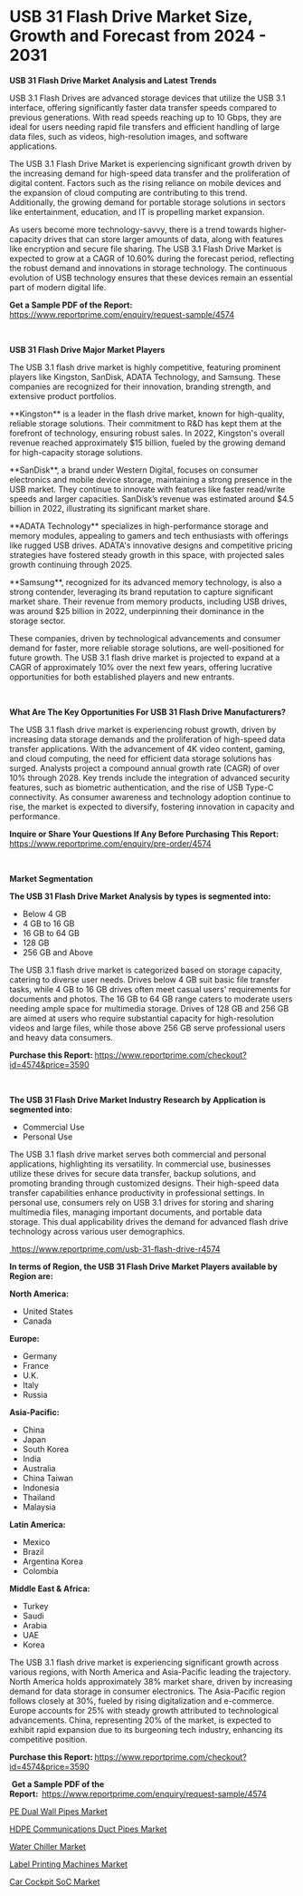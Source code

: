 <p><h1>USB 31 Flash Drive Market Size, Growth and Forecast from 2024 - 2031</h1></p><p><strong>USB 31 Flash Drive Market Analysis and Latest Trends</strong></p>
<p><p>USB 3.1 Flash Drives are advanced storage devices that utilize the USB 3.1 interface, offering significantly faster data transfer speeds compared to previous generations. With read speeds reaching up to 10 Gbps, they are ideal for users needing rapid file transfers and efficient handling of large data files, such as videos, high-resolution images, and software applications.</p><p>The USB 3.1 Flash Drive Market is experiencing significant growth driven by the increasing demand for high-speed data transfer and the proliferation of digital content. Factors such as the rising reliance on mobile devices and the expansion of cloud computing are contributing to this trend. Additionally, the growing demand for portable storage solutions in sectors like entertainment, education, and IT is propelling market expansion.</p><p>As users become more technology-savvy, there is a trend towards higher-capacity drives that can store larger amounts of data, along with features like encryption and secure file sharing. The USB 3.1 Flash Drive Market is expected to grow at a CAGR of 10.60% during the forecast period, reflecting the robust demand and innovations in storage technology. The continuous evolution of USB technology ensures that these devices remain an essential part of modern digital life.</p></p>
<p><strong>Get a Sample PDF of the Report:&nbsp;</strong> <a href="https://www.reportprime.com/enquiry/request-sample/4574">https://www.reportprime.com/enquiry/request-sample/4574</a></p>
<p>&nbsp;</p>
<p><strong>USB 31 Flash Drive Major Market Players</strong></p>
<p><p>The USB 3.1 flash drive market is highly competitive, featuring prominent players like Kingston, SanDisk, ADATA Technology, and Samsung. These companies are recognized for their innovation, branding strength, and extensive product portfolios.</p><p>**Kingston** is a leader in the flash drive market, known for high-quality, reliable storage solutions. Their commitment to R&D has kept them at the forefront of technology, ensuring robust sales. In 2022, Kingston's overall revenue reached approximately $15 billion, fueled by the growing demand for high-capacity storage solutions.</p><p>**SanDisk**, a brand under Western Digital, focuses on consumer electronics and mobile device storage, maintaining a strong presence in the USB market. They continue to innovate with features like faster read/write speeds and larger capacities. SanDisk’s revenue was estimated around $4.5 billion in 2022, illustrating its significant market share.</p><p>**ADATA Technology** specializes in high-performance storage and memory modules, appealing to gamers and tech enthusiasts with offerings like rugged USB drives. ADATA's innovative designs and competitive pricing strategies have fostered steady growth in this space, with projected sales growth continuing through 2025.</p><p>**Samsung**, recognized for its advanced memory technology, is also a strong contender, leveraging its brand reputation to capture significant market share. Their revenue from memory products, including USB drives, was around $25 billion in 2022, underpinning their dominance in the storage sector.</p><p>These companies, driven by technological advancements and consumer demand for faster, more reliable storage solutions, are well-positioned for future growth. The USB 3.1 flash drive market is projected to expand at a CAGR of approximately 10% over the next few years, offering lucrative opportunities for both established players and new entrants.</p></p>
<p>&nbsp;</p>
<p><strong>What Are The Key Opportunities For USB 31 Flash Drive Manufacturers?</strong></p>
<p><p>The USB 3.1 flash drive market is experiencing robust growth, driven by increasing data storage demands and the proliferation of high-speed data transfer applications. With the advancement of 4K video content, gaming, and cloud computing, the need for efficient data storage solutions has surged. Analysts project a compound annual growth rate (CAGR) of over 10% through 2028. Key trends include the integration of advanced security features, such as biometric authentication, and the rise of USB Type-C connectivity. As consumer awareness and technology adoption continue to rise, the market is expected to diversify, fostering innovation in capacity and performance.</p></p>
<p><strong>Inquire or Share Your Questions If Any Before Purchasing This Report:</strong> <a href="https://www.reportprime.com/enquiry/pre-order/4574">https://www.reportprime.com/enquiry/pre-order/4574</a></p>
<p>&nbsp;</p>
<p><strong>Market Segmentation</strong></p>
<p><strong>The USB 31 Flash Drive Market Analysis by types is segmented into:</strong></p>
<p><ul><li>Below 4 GB</li><li>4 GB to 16 GB</li><li>16 GB to 64 GB</li><li>128 GB</li><li>256 GB and Above</li></ul></p>
<p><p>The USB 3.1 flash drive market is categorized based on storage capacity, catering to diverse user needs. Drives below 4 GB suit basic file transfer tasks, while 4 GB to 16 GB drives often meet casual users' requirements for documents and photos. The 16 GB to 64 GB range caters to moderate users needing ample space for multimedia storage. Drives of 128 GB and 256 GB are aimed at users who require substantial capacity for high-resolution videos and large files, while those above 256 GB serve professional users and heavy data consumers.</p></p>
<p><strong>Purchase this Report:&nbsp;</strong><a href="https://www.reportprime.com/checkout?id=4574&price=3590">https://www.reportprime.com/checkout?id=4574&price=3590</a></p>
<p>&nbsp;</p>
<p><strong>The USB 31 Flash Drive Market Industry Research by Application is segmented into:</strong></p>
<p><ul><li>Commercial Use</li><li>Personal Use</li></ul></p>
<p><p>The USB 3.1 flash drive market serves both commercial and personal applications, highlighting its versatility. In commercial use, businesses utilize these drives for secure data transfer, backup solutions, and promoting branding through customized designs. Their high-speed data transfer capabilities enhance productivity in professional settings. In personal use, consumers rely on USB 3.1 drives for storing and sharing multimedia files, managing important documents, and portable data storage. This dual applicability drives the demand for advanced flash drive technology across various user demographics.</p></p>
<p><a href="https://www.reportprime.com/usb-31-flash-drive-r4574">&nbsp;https://www.reportprime.com/usb-31-flash-drive-r4574</a></p>
<p><strong>In terms of Region, the USB 31 Flash Drive Market Players available by Region are:</strong></p>
<p>
    <p> <strong> North America: </strong>
        <ul>
            <li>United States</li>
            <li>Canada</li>
        </ul>
        </p> 
    <p> <strong> Europe: </strong>
        <ul>
            <li>Germany</li>
            <li>France</li>
            <li>U.K.</li>
            <li>Italy</li>
            <li>Russia</li>
        </ul>
        </p> 
    <p> <strong> Asia-Pacific: </strong>
        <ul>
            <li>China</li>
            <li>Japan</li>
            <li>South Korea</li>
            <li>India</li>
            <li>Australia</li>
            <li>China Taiwan</li>
            <li>Indonesia</li>
            <li>Thailand</li>
            <li>Malaysia</li>
        </ul>
        </p> 
    <p> <strong> Latin America: </strong>
        <ul>
            <li>Mexico</li>
            <li>Brazil</li>
            <li>Argentina Korea</li>
            <li>Colombia</li>
        </ul>
        </p> 
    <p> <strong> Middle East & Africa: </strong>
        <ul>
            <li>Turkey</li>
            <li>Saudi</li>
            <li>Arabia</li>
            <li>UAE</li>
            <li>Korea</li>
        </ul>
    </p>
    </p>
<p><p>The USB 3.1 flash drive market is experiencing significant growth across various regions, with North America and Asia-Pacific leading the trajectory. North America holds approximately 38% market share, driven by increasing demand for data storage in consumer electronics. The Asia-Pacific region follows closely at 30%, fueled by rising digitalization and e-commerce. Europe accounts for 25% with steady growth attributed to technological advancements. China, representing 20% of the market, is expected to exhibit rapid expansion due to its burgeoning tech industry, enhancing its competitive position.</p></p>
<p><strong>Purchase this Report: </strong><a href="https://www.reportprime.com/checkout?id=4574&price=3590">https://www.reportprime.com/checkout?id=4574&price=3590</a></p>
<p>&nbsp;<strong>Get a Sample PDF of the Report:&nbsp;&nbsp;</strong><a href="https://www.reportprime.com/enquiry/request-sample/4574">https://www.reportprime.com/enquiry/request-sample/4574</a></p>
<p><strong></strong></p>
<p><p><a href="https://issuu.com/reportprime-2/docs/pe-dual-wall-pipes-market-size-2030_0f8cf1350ec174">PE Dual Wall Pipes Market</a></p><p><a href="https://issuu.com/reportprime-2/docs/hdpe-communications-duct-pipes-mark_6750b80a2fe00b">HDPE Communications Duct Pipes Market</a></p><p><a href="https://www.linkedin.com/pulse/water-chiller-market-share-analysis-growth-trends-forecasts-t0pac?trackingId=X68ph37DTzSWNTW3SwaKvw%3D%3D">Water Chiller Market</a></p><p><a href="https://www.linkedin.com/pulse/label-printing-machines-market-size-share-trends-analysis-7vtbc?trackingId=3QdUzLM3QmKKwHDUZzXMmw%3D%3D">Label Printing Machines Market</a></p><p><a href="https://github.com/PeterParrish5/Market-Research-Report-List-6/blob/main/car-cockpit-soc-market.md">Car Cockpit SoC Market</a></p></p>
